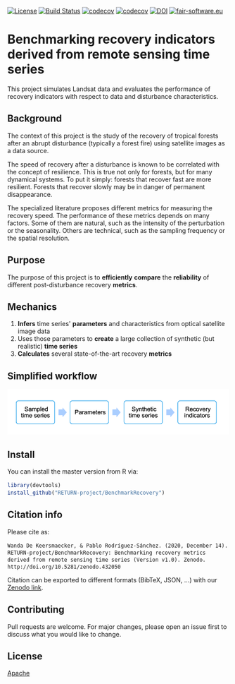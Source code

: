 [![License](https://img.shields.io/github/license/RETURN-project/BenchmarkRecovery)](https://choosealicense.com/licenses/apache-2.0/)
[![Build Status](https://travis-ci.org/RETURN-project/BenchmarkRecovery.svg?branch=master)](https://travis-ci.org/RETURN-project/BenchmarkRecovery)
[![codecov](https://codecov.io/gh/RETURN-project/BenchmarkRecovery/graph/badge.svg)](https://codecov.io/gh/RETURN-project/BenchmarkRecovery)
[![codecov](https://img.shields.io/badge/lifecycle-experimental-orange.svg)](https://www.tidyverse.org/lifecycle/)
[![DOI](https://zenodo.org/badge/DOI/10.5281/zenodo.4320503.svg)](https://doi.org/10.5281/zenodo.4320503)
[![fair-software.eu](https://img.shields.io/badge/fair--software.eu-%E2%97%8F%20%20%E2%97%8F%20%20%E2%97%8B%20%20%E2%97%8F%20%20%E2%97%8B-orange)](https://fair-software.eu)

# Benchmarking recovery indicators derived from remote sensing time series

This project simulates Landsat data and evaluates the performance of recovery indicators with respect to data and disturbance characteristics.

## Background

The context of this project is the study of the recovery of tropical forests after an abrupt disturbance (typically a forest fire) using satellite images as a data source.

The speed of recovery after a disturbance is known to be correlated with the concept of resilience. This is true not only for forests, but for many dynamical systems. To put it simply: forests that recover fast are more resilient. Forests that recover slowly may be in danger of permanent disappearance.

The specialized literature proposes different metrics for measuring the recovery speed. The performance of these metrics depends on many factors. Some of them are natural, such as the intensity of the perturbation or the seasonality. Others are technical, such as the sampling frequency or the spatial resolution.

## Purpose


The purpose of this project is to **efficiently** **compare** the  **reliability** of different post-disturbance recovery **metrics**.

## Mechanics

1. **Infers** time series' **parameters** and characteristics from optical satellite image data​
2. Uses those parameters to **create** a large collection of synthetic (but realistic) **time series**
3. **Calculates** several state-of-the-art recovery **metrics**

## Simplified workflow

![Simplified workflow](./img/flow.png)

## Install

You can install the master version from R via:

```r
library(devtools)
install_github("RETURN-project/BenchmarkRecovery")
```

## Citation info

Please cite as:
```
Wanda De Keersmaecker, & Pablo Rodríguez-Sánchez. (2020, December 14). RETURN-project/BenchmarkRecovery: Benchmarking recovery metrics derived from remote sensing time series (Version v1.0). Zenodo. http://doi.org/10.5281/zenodo.432050
```
Citation can be exported to different formats (BibTeX, JSON, ...) with our [Zenodo link](https://zenodo.org/record/4320503#.X9dFkFOYWhc).

## Contributing

Pull requests are welcome. For major changes, please open an issue first to discuss what you would like to change.

## License

[Apache](https://choosealicense.com/licenses/apache/)
